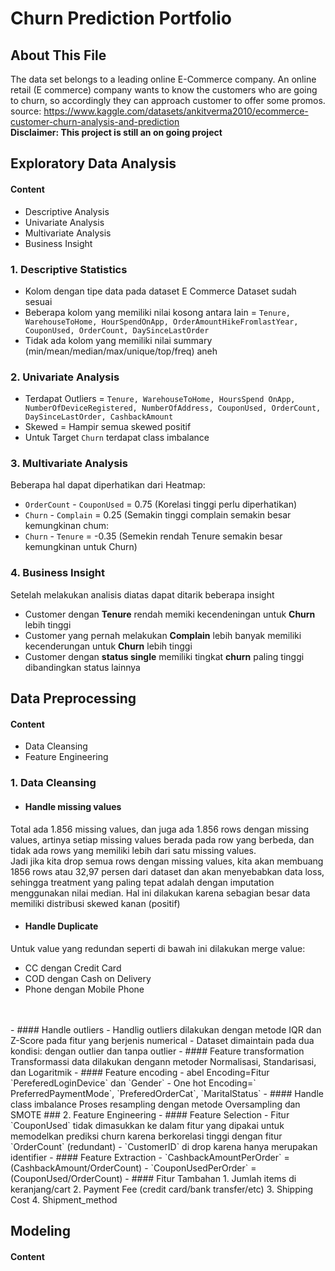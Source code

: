 # Churn Prediction Portfolio
## About This File
The data set belongs to a leading online E-Commerce company. An online retail (E commerce) company wants to know the customers who are going to churn, so accordingly they can approach customer to offer some promos.
<br/> source: https://www.kaggle.com/datasets/ankitverma2010/ecommerce-customer-churn-analysis-and-prediction
<br/> **Disclaimer: This project is still an on going project**
## Exploratory Data Analysis
#### Content
- Descriptive Analysis
- Univariate Analysis
- Multivariate Analysis
- Business Insight

### 1. Descriptive Statistics

- Kolom dengan tipe data pada dataset E Commerce Dataset sudah sesuai
- Beberapa kolom yang memiliki nilai kosong antara lain =
 `Tenure, WarehouseToHome, HourSpendOnApp,
 OrderAmountHikeFromlastYear, CouponUsed, OrderCount,
 DaySinceLastOrder`
- Tidak ada kolom yang memiliki nilai summary (min/mean/median/max/unique/top/freq) aneh

### 2. Univariate Analysis

- Terdapat Outliers = `Tenure, WarehouseToHome, HoursSpend OnApp, NumberOfDeviceRegistered, NumberOfAddress, CouponUsed, OrderCount, DaySinceLastOrder, CashbackAmount`
- Skewed = Hampir semua skewed positif
- Untuk Target `Churn` terdapat class imbalance

### 3. Multivariate Analysis

Beberapa hal dapat diperhatikan dari Heatmap:

- `OrderCount` - `CouponUsed` = 0.75 (Korelasi tinggi perlu diperhatikan)
- `Churn` - `Complain` = 0.25 (Semakin tinggi complain semakin besar kemungkinan chum:
- `Churn` - `Tenure` = -0.35 (Semekin rendah Tenure semakin besar kemungkinan untuk Churn)

### 4. Business Insight

Setelah melakukan analisis diatas dapat ditarik beberapa insight

- Customer dengan **Tenure** rendah memiki kecendeningan untuk **Churn** lebih tinggi
- Customer yang pernah melakukan **Complain** lebih banyak memiliki kecenderungan untuk **Churn** lebih tinggi
- Customer dengan **status single** memiliki tingkat **churn** paling tinggi dibandingkan status lainnya

## Data Preprocessing
#### Content
- Data Cleansing
- Feature Engineering

### 1. Data Cleansing
- #### Handle missing values
Total ada 1.856 missing values, dan juga ada 1.856 rows dengan missing values, artinya setiap
missing values berada pada row yang berbeda, dan tidak ada rows yang memiliki lebih dari satu
missing values.
<br/> Jadi jika kita drop semua rows dengan missing values, kita akan membuang 1856 rows atau 32,97
persen dari dataset dan akan menyebabkan data loss, sehingga treatment yang paling tepat adalah
dengan imputation menggunakan nilai median. Hal ini dilakukan karena sebagian besar data
memiliki distribusi skewed kanan (positif)
- #### Handle Duplicate
Untuk value yang redundan seperti di bawah ini dilakukan merge value:
   - CC dengan Credit Card
   - COD dengan Cash on Delivery
   - Phone dengan Mobile Phone
<br/>
<br/>
- #### Handle outliers
    - Handlig outliers dilakukan dengan metode IQR dan Z-Score pada fitur yang berjenis numerical
    - Dataset dimaintain pada dua kondisi: dengan outlier dan tanpa outlier
- #### Feature transformation
Transformassi data dilakukan dengann metoder Normalisasi, Standarisasi, dan Logaritmik
- #### Feature encoding
    - abel Encoding=Fitur `PereferedLoginDevice` dan `Gender`
    - One hot Encoding=` PreferredPaymentMode`, `PreferedOrderCat`, `MaritalStatus`
- #### Handle class imbalance
Proses resampling dengan metode Oversampling dan SMOTE
### 2. Feature Engineering
- #### Feature Selection
    - Fitur `CouponUsed` tidak dimasukkan ke dalam fitur yang dipakai untuk memodelkan prediksi churn karena berkorelasi tinggi dengan fitur `OrderCount` (redundant)
    - `CustomerID` di drop karena hanya merupakan identifier
- #### Feature Extraction
    - `CashbackAmountPerOrder` = (CashbackAmount/OrderCount)
    - `CouponUsedPerOrder` = (CouponUsed/OrderCount)
- #### Fitur Tambahan
    1. Jumlah items di keranjang/cart
    2. Payment Fee (credit card/bank transfer/etc)
    3. Shipping Cost
    4. Shipment_method
    
## Modeling
#### Content

